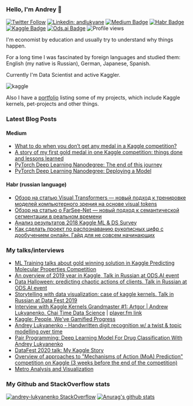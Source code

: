 ### Hello, I'm Andrey 👋
[![Twitter Follow](https://img.shields.io/twitter/follow/andlukyane?label=Follow)](https://twitter.com/andlukyane)
[![Linkedin: andlukyane](https://img.shields.io/badge/-Andrey%20Lukyanenko-blue?style=flat-square&logo=Linkedin&logoColor=white&link=https://www.linkedin.com/in/andlukyane/)](https://www.linkedin.com/in/andlukyane/)
[![Medium Badge](https://img.shields.io/badge/-artgor-000000?style=flat&labelColor=000000&logo=Medium&link=https://medium.com/@artgor)](https://medium.com/@artgor)
[![Habr Badge](https://img.shields.io/badge/-artgor-47CCCC?style=flat&logo=habr&logoColor=white&link=https://habr.com/ru/users/artgor/)](https://habr.com/ru/users/artgor/)
[![Kaggle Badge](https://img.shields.io/badge/-artgor-teal?style=flat&logo=kaggle&logoColor=deepblue&link=https://www.kaggle.com/artgor)](https://www.kaggle.com/artgor)
[![Ods.ai Badge](https://img.shields.io/badge/-artgor-white?style=flat&logo=odsai&logoColor=crimson&link=hhttps://ods.ai/users/b5a93767c637)](https://ods.ai/users/b5a93767c637)
![Profile views](https://gpvc.arturio.dev/Erlemar)

I'm economist by education and usually try to understand why things happen.

For a long time I was fascinated by foreign languages and studied them: English (my native is Russian), German, Japanese, Spanish.

Currently I'm Data Scientist and active Kaggler.

![kaggle](https://i.imgur.com/1IrSJkh.png)

Also I have a [portfolio](https://erlemar.github.io/) listing some of my projects, which include Kaggle kernels, pet-projects and other things.

### Latest Blog Posts

#### Medium

<!-- MEDIUM:START -->
- [What to do when you don’t get any medal in a Kaggle competition?](https://towardsdatascience.com/what-to-do-when-you-dont-get-any-medal-in-a-kaggle-competition-b54cc433da3?source=rss-26c63d12ebc9------2)
- [A story of my first gold medal in one Kaggle competition: things done and lessons learned](https://towardsdatascience.com/a-story-of-my-first-gold-medal-in-one-kaggle-competition-things-done-and-lessons-learned-c269d9c233d1?source=rss-26c63d12ebc9------2)
- [PyTorch Deep Learning Nanodegree: The end of this journey](https://medium.com/datadriveninvestor/pytorch-deep-learning-nanodegree-the-end-of-this-journey-5c1d6eeb0026?source=rss-26c63d12ebc9------2)
- [PyTorch Deep Learning Nanodegree: Deploying a Model](https://medium.com/datadriveninvestor/pytorch-deep-learning-nanodegree-deploying-a-model-b2a7f0ac0685?source=rss-26c63d12ebc9------2)
<!-- MEDIUM:END -->

#### Habr (russian language)
<!-- HABR:START -->
- [Обзор на статью Visual Transformers — новый подход к тренировке моделей компьютерного зрения на основе visual tokens](https://habr.com/ru/post/512258/)
- [Обзор на статью о FarSee-Net — новый подход к семантической сегментации в реальном времени](https://habr.com/ru/post/496650/)
- [Анализ результатов 2018 Kaggle ML & DS Survey](https://habr.com/ru/post/434134/)
- [Как сделать проект по распознаванию рукописных цифр с дообучением онлайн. Гайд для не совсем начинающих](https://habr.com/ru/post/335998/)
<!-- HABR:END -->

### My talks/interviews
- [ML Training talks about gold winning solution in Kaggle Predicting Molecular Properties Competition](https://www.youtube.com/watch?v=BXjSd3OxyDM)
- [An overview of 2019 year in Kaggle, Talk in Russian at ODS.AI event](https://www.youtube.com/watch?v=LQhlZLTn84g)
- [Data Halloween: predicting chaotic actions of clients. Talk in Russian at ODS.AI event](https://www.youtube.com/watch?v=hoo-VZ3Rd7Y)
- [Storytelling with data visualization: case of kaggle kernels. Talk in Russian at Data Fest 2019](https://www.youtube.com/watch?v=fwnHN5Dsivo)
- [Interview with Kaggle Kernels Grandmaster #1: Artgor | Andrew Lukyanenko. Chai Time Data Science](https://www.youtube.com/watch?v=rpClh8WmTdo) | [player.fm link](https://player.fm/series/chai-time-data-science/interview-with-kaggle-kernels-grandmaster-1-artgor-andrew-lukyanenko)
- [Kaggle: People, We’ve Gamified Progress](https://www.machinecommons.org/post/kaggle-people-we-ve-gamified-progress)
- [Andrey Lukyanenko - Handwritten digit recognition w/ a twist & topic modelling over time](https://www.youtube.com/watch?v=PX1RoRD3o7o)
- [Pair Programming: Deep Learning Model For Drug Classification With Andrey Lukyanenko](https://www.youtube.com/watch?v=VRVit0-0AXE)
- [DataFest 2020 talk: My Kaggle Story](https://youtu.be/0U2Mj0MDa20)
- [Overview of approaches to "Mechanisms of Action (MoA) Prediction" competition on Kaggle (3 weeks before the end of the competition)](https://youtu.be/D7i67UT3O3o)
- [Metro Analysis and Visualization](https://www.youtube.com/watch?v=yxtUnF78bBE&feature=emb_logo&ab_channel=ODSAIGlobal)

### My Github and StackOverflow stats
[![andrey-lukyanenko StackOverflow](https://github-readme-stackoverflow.vercel.app/?userID=6797250)](https://stackoverflow.com/users/6797250/andrey-lukyanenko) [![Anurag's github stats](https://github-readme-stats.vercel.app/api?username=erlemar)](https://github.com/anuraghazra/github-readme-stats)
